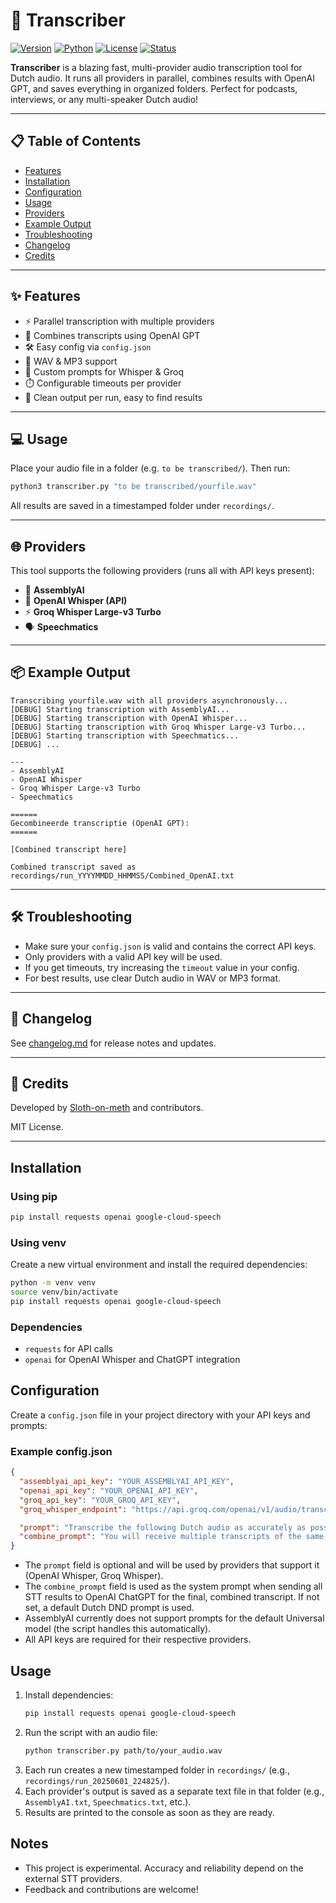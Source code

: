 # 🚀 Transcriber

[![Version](https://img.shields.io/badge/version-1.0.0-blue.svg)](https://github.com/Sloth-on-meth/transcriber/releases)
[![Python](https://img.shields.io/badge/python-3.8%2B-blue.svg)](https://www.python.org/)
[![License](https://img.shields.io/badge/license-MIT-green.svg)](LICENSE)
[![Status](https://img.shields.io/badge/status-active-brightgreen.svg)](https://github.com/Sloth-on-meth/transcriber)

**Transcriber** is a blazing fast, multi-provider audio transcription tool for Dutch audio. It runs all providers in parallel, combines results with OpenAI GPT, and saves everything in organized folders. Perfect for podcasts, interviews, or any multi-speaker Dutch audio!

---

## 📋 Table of Contents
- [Features](#features)
- [Installation](#installation)
- [Configuration](#configuration)
- [Usage](#usage)
- [Providers](#providers)
- [Example Output](#example-output)
- [Troubleshooting](#troubleshooting)
- [Changelog](#changelog)
- [Credits](#credits)

---
## ✨ Features

- ⚡️ Parallel transcription with multiple providers
- 🤖 Combines transcripts using OpenAI GPT
- 🛠️ Easy config via `config.json`
- 🎵 WAV & MP3 support
- 📝 Custom prompts for Whisper & Groq
- ⏱️ Configurable timeouts per provider
- 📁 Clean output per run, easy to find results

---

## 💻 Usage

Place your audio file in a folder (e.g. `to be transcribed/`). Then run:

```bash
python3 transcriber.py "to be transcribed/yourfile.wav"
```

All results are saved in a timestamped folder under `recordings/`.

---

## 🌐 Providers

This tool supports the following providers (runs all with API keys present):

- 🏢 **AssemblyAI**
- 🤖 **OpenAI Whisper (API)**
- ⚡ **Groq Whisper Large-v3 Turbo**
- 🗣️ **Speechmatics**

---

## 📦 Example Output

```
Transcribing yourfile.wav with all providers asynchronously...
[DEBUG] Starting transcription with AssemblyAI...
[DEBUG] Starting transcription with OpenAI Whisper...
[DEBUG] Starting transcription with Groq Whisper Large-v3 Turbo...
[DEBUG] Starting transcription with Speechmatics...
[DEBUG] ...

---
- AssemblyAI
- OpenAI Whisper
- Groq Whisper Large-v3 Turbo
- Speechmatics

======
Gecombineerde transcriptie (OpenAI GPT):
======

[Combined transcript here]

Combined transcript saved as recordings/run_YYYYMMDD_HHMMSS/Combined_OpenAI.txt
```

---

## 🛠️ Troubleshooting

- Make sure your `config.json` is valid and contains the correct API keys.
- Only providers with a valid API key will be used.
- If you get timeouts, try increasing the `timeout` value in your config.
- For best results, use clear Dutch audio in WAV or MP3 format.

---

## 📝 Changelog

See [changelog.md](changelog.md) for release notes and updates.

---

## 👤 Credits

Developed by [Sloth-on-meth](https://github.com/Sloth-on-meth) and contributors.

MIT License.

---

## Installation

### Using pip

```bash
pip install requests openai google-cloud-speech
```

### Using venv

Create a new virtual environment and install the required dependencies:

```bash
python -m venv venv
source venv/bin/activate
pip install requests openai google-cloud-speech
```

### Dependencies

- `requests` for API calls
- `openai` for OpenAI Whisper and ChatGPT integration


## Configuration

Create a `config.json` file in your project directory with your API keys and prompts:

### Example config.json

```json
{
  "assemblyai_api_key": "YOUR_ASSEMBLYAI_API_KEY",
  "openai_api_key": "YOUR_OPENAI_API_KEY",
  "groq_api_key": "YOUR_GROQ_API_KEY",
  "groq_whisper_endpoint": "https://api.groq.com/openai/v1/audio/transcriptions",

  "prompt": "Transcribe the following Dutch audio as accurately as possible.",
  "combine_prompt": "You will receive multiple transcripts of the same audio file. Combine these into a single transcript that is as accurate and complete as possible, without summarizing. Preserve original sentences, order, and details. Only correct errors if absolutely necessary for clarity. Do not add anything that was not in the original transcripts."
}
```

- The `prompt` field is optional and will be used by providers that support it (OpenAI Whisper, Groq Whisper).
- The `combine_prompt` field is used as the system prompt when sending all STT results to OpenAI ChatGPT for the final, combined transcript. If not set, a default Dutch DND prompt is used.
- AssemblyAI currently does not support prompts for the default Universal model (the script handles this automatically).
- All API keys are required for their respective providers.

## Usage

1. Install dependencies:
   ```bash
   pip install requests openai google-cloud-speech
   ```
2. Run the script with an audio file:
   ```bash
   python transcriber.py path/to/your_audio.wav
   ```
3. Each run creates a new timestamped folder in `recordings/` (e.g., `recordings/run_20250601_224825/`).
4. Each provider's output is saved as a separate text file in that folder (e.g., `AssemblyAI.txt`, `Speechmatics.txt`, etc.).
5. Results are printed to the console as soon as they are ready.


## Notes
- This project is experimental. Accuracy and reliability depend on the external STT providers.
- Feedback and contributions are welcome!